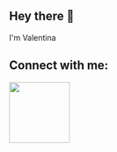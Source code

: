 ## Hey there 👋
I'm  Valentina

## Connect with me:
<div style="display: inline_block">
  <a href="https://www.linkedin.com/in/valentina-nieto/" target="_blank"><img src="https://img.shields.io/badge/-LinkedIn-%230077B5?style=for the-badge&logo=linkedin&logoColor=white" target="_blank" width="110"></a>
</div>
  
##

